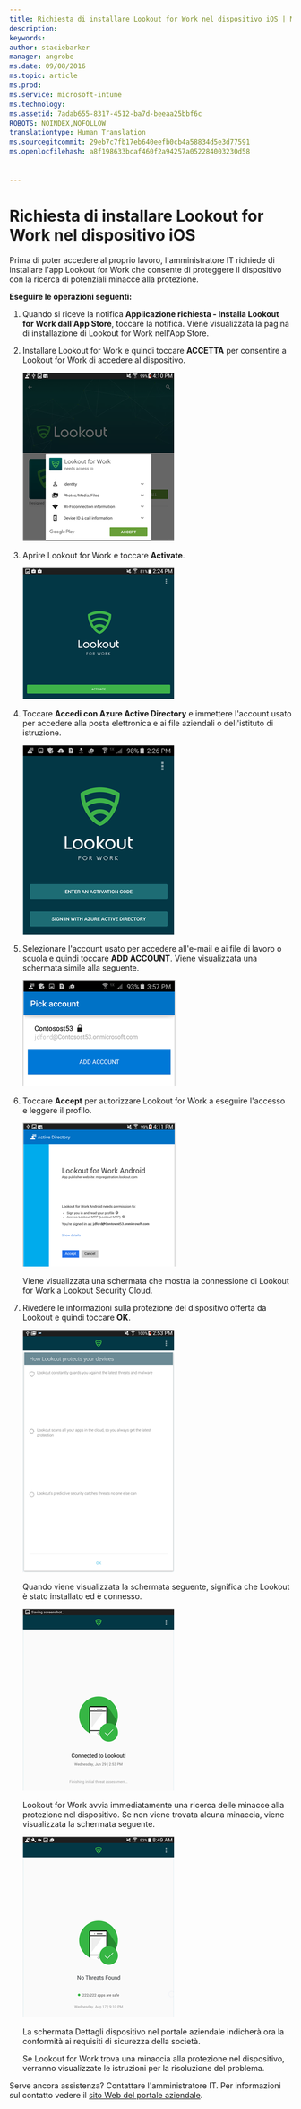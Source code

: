 ```yaml
---
title: Richiesta di installare Lookout for Work nel dispositivo iOS | Microsoft Intune
description: 
keywords: 
author: staciebarker
manager: angrobe
ms.date: 09/08/2016
ms.topic: article
ms.prod: 
ms.service: microsoft-intune
ms.technology: 
ms.assetid: 7adab655-8317-4512-ba7d-beeaa25bbf6c
ROBOTS: NOINDEX,NOFOLLOW
translationtype: Human Translation
ms.sourcegitcommit: 29eb7c7fb17eb640eefb0cb4a58834d5e3d77591
ms.openlocfilehash: a8f198633bcaf460f2a94257a052284003230d58


---
```


# Richiesta di installare Lookout for Work nel dispositivo iOS

Prima di poter accedere al proprio lavoro, l'amministratore IT richiede di installare l'app Lookout for Work che consente di proteggere il dispositivo con la ricerca di potenziali minacce alla protezione.


**Eseguire le operazioni seguenti:**

1.  Quando si riceve la notifica **Applicazione richiesta - Installa Lookout for Work dall'App Store**, toccare la notifica. Viene visualizzata la pagina di installazione di Lookout for Work nell'App Store.

2.  Installare Lookout for Work e quindi toccare **ACCETTA** per consentire a Lookout for Work di accedere al dispositivo.

    ![toccare Accetta per consentire a Lookout for Work di accedere al dispositivo](./media/lookout-accept-store-permissions-android.png)

3. Aprire Lookout for Work e toccare **Activate**.

    ![aprire Lookout for Work e toccare Activate](./media/lookout-activate-button-android.png)

4. Toccare **Accedi con Azure Active Directory** e immettere l'account usato per accedere alla posta elettronica e ai file aziendali o dell'istituto di istruzione.

    ![accedere con l'account di lavoro o scuola](./media/lookout-sign-in-azure-android.png)

5. Selezionare l'account usato per accedere all'e-mail e ai file di lavoro o scuola e quindi toccare **ADD ACCOUNT**. Viene visualizzata una schermata simile alla seguente.

    ![selezionare l'account di lavoro o scuola e toccare Add Account](./media/lookout-pick-account-android.png)

6. Toccare **Accept** per autorizzare Lookout for Work a eseguire l'accesso e leggere il profilo.

    ![toccare Accept per autorizzare Lookout for Work a leggere il profilo](./media/lookout-needs-permission-to-view-profile-android.png)

    Viene visualizzata una schermata che mostra la connessione di Lookout for Work a Lookout Security Cloud.

7. Rivedere le informazioni sulla protezione del dispositivo offerta da Lookout e quindi toccare **OK**.

    ![rivedere le informazioni sulla protezione del dispositivo offerta da Lookout for Work](./media/lookout-how-it-protects-your-device-android.png)

    Quando viene visualizzata la schermata seguente, significa che Lookout è stato installato ed è connesso.

    ![si è ora connessi a Lookout for Work](./media/lookout-you-are-now-connected-android.png)

    Lookout for Work avvia immediatamente una ricerca delle minacce alla protezione nel dispositivo. Se non viene trovata alcuna minaccia, viene visualizzata la schermata seguente.

    ![Lookout for Work non ha trovato minacce alla protezione](./media/lookout-scan-no-threats-found-android.png)

    La schermata Dettagli dispositivo nel portale aziendale indicherà ora la conformità ai requisiti di sicurezza della società.

    Se Lookout for Work trova una minaccia alla protezione nel dispositivo, verranno visualizzate le istruzioni per la risoluzione del problema.

Serve ancora assistenza? Contattare l'amministratore IT. Per informazioni sul contatto vedere il [sito Web del portale aziendale](http://portal.manage.microsoft.com).






<!--HONumber=Oct16_HO2-->


